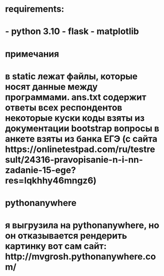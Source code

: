 <h1>requirements:<h1>
- python 3.10
- flask
- matplotlib

<h1>примечания<h1>
в static лежат файлы, которые носят данные между программами. ans.txt содержит ответы всех респондентов
некоторые куски коды взяты из документации bootstrap
вопросы в анкете взяты из банка ЕГЭ (с сайта https://onlinetestpad.com/ru/testresult/24316-pravopisanie-n-i-nn-zadanie-15-ege?res=lqkhhy46mngz6)

<h1>pythonanywhere<h1>
я выгрузила на pythonanywhere, но он отказывается рендерить картинку
вот сам сайт: http://mvgrosh.pythonanywhere.com/

